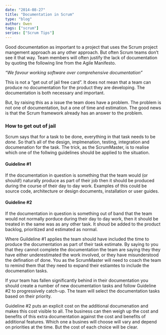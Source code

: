```yaml
---
date: "2014-08-27"
title: "Documentation in Scrum"
type: "blog"
author: Owen
tags: ["scrum"]
series: ["Scrum Tips"]
---
```

Good documentation as important to a project that uses the Scrum project mangement approach as any other approach. But often Scrum teams don’t see it that way. Team members will often justify the lack of documentation by quoting the following line from the Agile Manifesto.
<!--more-->
_“We favour working software over comprehensive documentation”_

This is not a “get out of jail free card”. It does not mean that a team can produce no documentation for the product they are developing. The documentation is both necessary and important.

But, by raising this as a issue the team does have a problem. The problem is not one of documentation, but a one of time and estimation. The good news is that the Scrum framework already has an answer to the problem.

### How to get out of jail

Scrum says that for a task to be done, everything in that task needs to be *done*. So that’s all of the design, implmenation, testing, integration and documenation for the task. The trick, as the ScrumMaster, is to realise which one of the follwing guidelines should be applied to the situation.

#### Guideline #1

If the documentation in question is something that the team would (or should!) naturally produce as part of their job then it should be produced during the course of their day to day work. Examples of this could be source code, architecture or design documents, installation or user guides.

#### Guideline #2

If the documentation in question is something out of band that the team would not normally porduce during their day to day work, then it should be treated in the same was as any other task. It shoud be added to the product backlog, prioritized and estimated as normal.

Where Guildeline #1 applies the team should have included the time to produce the documentation as part of their task estimate. By saying to you that they cannot complete the documentation the team are saying they they have either underestimated the work involved, or they have misunderstood the defination of done. You as the ScrumMaster will need to coach the team to remind them that they need to expand their estiamtes to include the documenation tasks.

If your team has fallen significantly behind in their documentation you should create a number of new documentation tasks and follow Guideline #2 to progressively catch-up. The team will select the documentation tasks based on their priority.

Guideline #2 puts an explicit cost on the additional documenation and makes this cost visible to all. The business can then weigh up the cost and benefits of this extra documentation against the cost and benefits of additional features. Which one a busines will choose will vary and depend on priorities at the time. But the cost of each choice will be clear.

